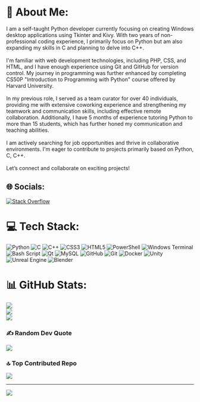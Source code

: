 # 💫 About Me:
I am a self-taught Python developer currently focusing on creating Windows desktop applications using Tkinter and Kivy. With two years of non-professional coding experience, I primarily focus on Python but am also expanding my skills in C and planning to delve into C++.<br><br>I'm familiar with web development technologies, including PHP, CSS, and HTML, and I have enough experience using Git and GitHub for version control. My journey in programming was further enhanced by completing CS50P "Introduction to Programming with Python" course offered by Harvard University.<br><br>In my previous role, I served as a team curator for over 40 individuals, providing me with extensive coworking experience and strengthening my teamwork and communication skills, including effective remote collaboration. Additionally, I have 5 months of experience tutoring Python to more than 15 students, which has further honed my communication and teaching abilities.<br><br>I am actively searching for job opportunities and thrive in collaborative environments. I'm eager to contribute to projects primarily based on Python, C, C++.<br><br>Let’s connect and collaborate on exciting projects!


## 🌐 Socials:
[![Stack Overflow](https://img.shields.io/badge/-Stackoverflow-FE7A16?logo=stack-overflow&logoColor=white)](https://stackoverflow.com/users/user:19846209) 

# 💻 Tech Stack:
![Python](https://img.shields.io/badge/python-3670A0?style=for-the-badge&logo=python&logoColor=ffdd54) ![C](https://img.shields.io/badge/c-%2300599C.svg?style=for-the-badge&logo=c&logoColor=white) ![C++](https://img.shields.io/badge/c++-%2300599C.svg?style=for-the-badge&logo=c%2B%2B&logoColor=white) ![CSS3](https://img.shields.io/badge/css3-%231572B6.svg?style=for-the-badge&logo=css3&logoColor=white) ![HTML5](https://img.shields.io/badge/html5-%23E34F26.svg?style=for-the-badge&logo=html5&logoColor=white) ![PowerShell](https://img.shields.io/badge/PowerShell-%235391FE.svg?style=for-the-badge&logo=powershell&logoColor=white) ![Windows Terminal](https://img.shields.io/badge/Windows%20Terminal-%234D4D4D.svg?style=for-the-badge&logo=windows-terminal&logoColor=white) ![Bash Script](https://img.shields.io/badge/bash_script-%23121011.svg?style=for-the-badge&logo=gnu-bash&logoColor=white) ![Qt](https://img.shields.io/badge/Qt-%23217346.svg?style=for-the-badge&logo=Qt&logoColor=white) ![MySQL](https://img.shields.io/badge/mysql-4479A1.svg?style=for-the-badge&logo=mysql&logoColor=white) ![GitHub](https://img.shields.io/badge/github-%23121011.svg?style=for-the-badge&logo=github&logoColor=white) ![Git](https://img.shields.io/badge/git-%23F05033.svg?style=for-the-badge&logo=git&logoColor=white) ![Docker](https://img.shields.io/badge/docker-%230db7ed.svg?style=for-the-badge&logo=docker&logoColor=white) ![Unity](https://img.shields.io/badge/unity-%23000000.svg?style=for-the-badge&logo=unity&logoColor=white) ![Unreal Engine](https://img.shields.io/badge/unrealengine-%23313131.svg?style=for-the-badge&logo=unrealengine&logoColor=white) ![Blender](https://img.shields.io/badge/blender-%23F5792A.svg?style=for-the-badge&logo=blender&logoColor=white)
# 📊 GitHub Stats:
![](https://github-readme-stats.vercel.app/api?username=DSH-codes&theme=transparent&hide_border=false&include_all_commits=false&count_private=false)<br/>
![](https://github-readme-streak-stats.herokuapp.com/?user=DSH-codes&theme=transparent&hide_border=false)<br/>
![](https://github-readme-stats.vercel.app/api/top-langs/?username=DSH-codes&theme=transparent&hide_border=false&include_all_commits=false&count_private=false&layout=compact)

### ✍️ Random Dev Quote
![](https://quotes-github-readme.vercel.app/api?type=horizontal&theme=radical)

### 🔝 Top Contributed Repo
![](https://github-contributor-stats.vercel.app/api?username=DSH-codes&limit=5&theme=dark&combine_all_yearly_contributions=true)

---
[![](https://visitcount.itsvg.in/api?id=DSH-codes&icon=0&color=0)](https://visitcount.itsvg.in)

<!-- Proudly created with GPRM ( https://gprm.itsvg.in ) -->
